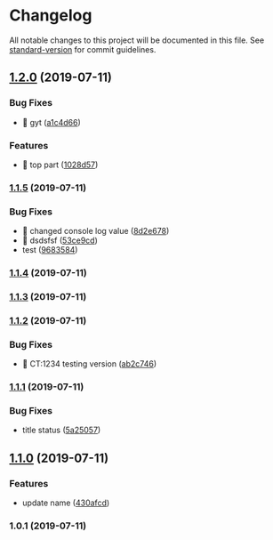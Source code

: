 # Changelog

All notable changes to this project will be documented in this file. See [standard-version](https://github.com/conventional-changelog/standard-version) for commit guidelines.

## [1.2.0](https://github.com/samithf/npm-versioning/compare/v1.1.5...v1.2.0) (2019-07-11)


### Bug Fixes

* 🐛 gyt ([a1c4d66](https://github.com/samithf/npm-versioning/commit/a1c4d66))


### Features

* 🎸 top part ([1028d57](https://github.com/samithf/npm-versioning/commit/1028d57))



### [1.1.5](https://github.com/samithf/npm-versioning/compare/v1.1.4...v1.1.5) (2019-07-11)


### Bug Fixes

* 🐛 changed console log value ([8d2e678](https://github.com/samithf/npm-versioning/commit/8d2e678))
* 🐛 dsdsfsf ([53ce9cd](https://github.com/samithf/npm-versioning/commit/53ce9cd))
* test ([9683584](https://github.com/samithf/npm-versioning/commit/9683584))



### [1.1.4](https://github.com/samithf/npm-versioning/compare/v1.1.3...v1.1.4) (2019-07-11)



### [1.1.3](https://github.com/samithf/npm-versioning/compare/v1.1.2...v1.1.3) (2019-07-11)



### [1.1.2](https://github.com/samithf/npm-versioning/compare/v1.1.1...v1.1.2) (2019-07-11)


### Bug Fixes

* 🐛 CT:1234 testing version ([ab2c746](https://github.com/samithf/npm-versioning/commit/ab2c746))



### [1.1.1](https://github.com/samithf/npm-versioning/compare/v1.1.0...v1.1.1) (2019-07-11)


### Bug Fixes

* title status ([5a25057](https://github.com/samithf/npm-versioning/commit/5a25057))



## [1.1.0](https://github.com/samithf/npm-versioning/compare/v1.0.1...v1.1.0) (2019-07-11)


### Features

* update name ([430afcd](https://github.com/samithf/npm-versioning/commit/430afcd))



### 1.0.1 (2019-07-11)
